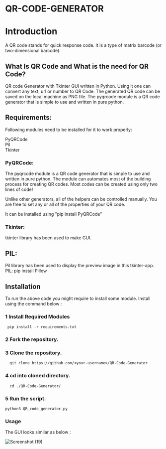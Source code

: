 # QR-CODE-GENERATOR
# Introduction
A QR code stands for quick response code. It is a type of matrix barcode (or two-dimensional barcode).

## What Is QR Code and What is the need for QR Code?

QR code Generator with Tkinter GUI written in Python. Using it one can convert any text, url or number to QR Code. The generated QR code can be saved on the local machine as PNG file. The pyqrcode module is a QR code generator that is simple to use and written in pure python.
## Requirements:
Following modules need to be installed for it to work properly:

PyQRCode                                  
Pil                                                           
Tkinter
### PyQRCode:
The pyqrcode module is a QR code generator that is simple to use and written in pure python. The module can automates most of the building process for creating QR codes. Most codes can be created using only two lines of code!

Unlike other generators, all of the helpers can be controlled manually. You are free to set any or all of the properties of your QR code.

It can be installed using "pip install PyQRCode"


### Tkinter: 
tkinter library has been used to make GUI.

## PIL: 
Pil library has been used to display the preview image in this tkinter-app.
  PIL: pip install Pillow
## Installation
To run the above code you might require to install some module. 
Install using the command below :
### 1 Install Required Modules
     pip install -r requirements.txt
### 2 Fork the repository.
### 3 Clone the repository.
      git clone https://github.com/<your-username>/QR-Code-Generator
### 4 cd into cloned directory.
      cd ./QR-Code-Generator/
### 5 Run the script.
    python3 QR_code_generator.py
### Usage
 The GUI looks similar as below :
 
 ![Screenshot (19)](https://user-images.githubusercontent.com/88728002/211372202-6afdd321-0685-4f52-a0bc-a80d2faa938b.png)

